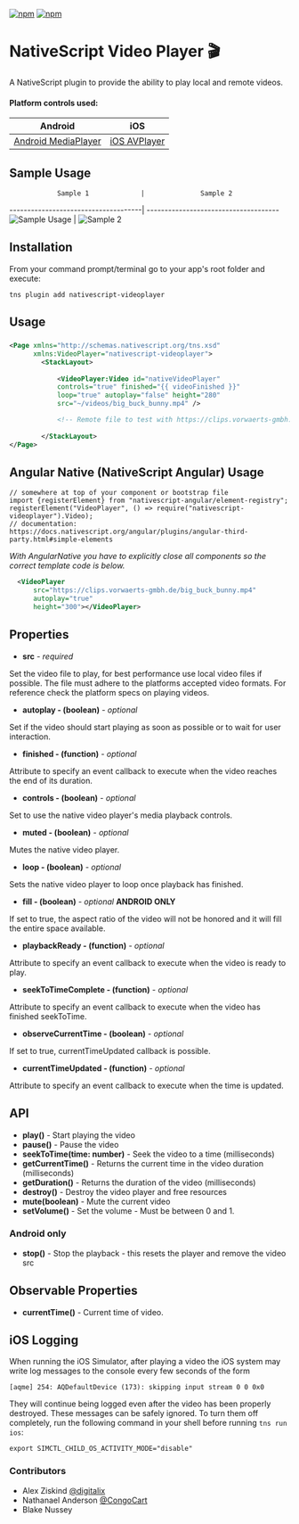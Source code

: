 [![npm](https://img.shields.io/npm/v/nativescript-videoplayer.svg)](https://www.npmjs.com/package/nativescript-videoplayer)
[![npm](https://img.shields.io/npm/dt/nativescript-videoplayer.svg?label=npm%20downloads)](https://www.npmjs.com/package/nativescript-videoplayer)

# NativeScript Video Player :clapper:
A NativeScript plugin to provide the ability to play local and remote videos.

#### Platform controls used: 
Android | iOS
---------- | -----------
[Android MediaPlayer](https://developer.android.com/reference/android/media/MediaPlayer.html) |  [iOS AVPlayer](https://developer.apple.com/library/prerelease/ios/documentation/AVFoundation/Reference/AVPlayer_Class/index.html)


## Sample Usage

                Sample 1             |              Sample 2
-------------------------------------| -------------------------------------
![Sample Usage](./screens/video.gif) | ![Sample 2](./screens/videoplayer.gif)


## Installation
From your command prompt/terminal go to your app's root folder and execute:

`tns plugin add nativescript-videoplayer`

## Usage

###
```XML
<Page xmlns="http://schemas.nativescript.org/tns.xsd"
      xmlns:VideoPlayer="nativescript-videoplayer">
        <StackLayout>
               
            <VideoPlayer:Video id="nativeVideoPlayer"
            controls="true" finished="{{ videoFinished }}"
            loop="true" autoplay="false" height="280" 
            src="~/videos/big_buck_bunny.mp4" />

            <!-- Remote file to test with https://clips.vorwaerts-gmbh.de/big_buck_bunny.mp4 -->
            
        </StackLayout>
</Page>
```

## Angular Native (NativeScript Angular) Usage
``` TS
// somewhere at top of your component or bootstrap file
import {registerElement} from "nativescript-angular/element-registry";
registerElement("VideoPlayer", () => require("nativescript-videoplayer").Video);
// documentation: https://docs.nativescript.org/angular/plugins/angular-third-party.html#simple-elements
```
 *With AngularNative you have to explicitly close all components so the correct template code is below.*
``` XML
  <VideoPlayer
      src="https://clips.vorwaerts-gmbh.de/big_buck_bunny.mp4"
      autoplay="true" 
      height="300"></VideoPlayer>
```

## Properties
- **src** - *required*

Set the video file to play, for best performance use local video files if possible. The file must adhere to the platforms accepted video formats. For reference check the platform specs on playing videos.

- **autoplay - (boolean)** - *optional*

Set if the video should start playing as soon as possible or to wait for user interaction.

- **finished - (function)** - *optional*

Attribute to specify an event callback to execute when the video reaches the end of its duration.

- **controls - (boolean)** - *optional*

Set to use the native video player's media playback controls.

- **muted - (boolean)** - *optional*

Mutes the native video player.

- **loop - (boolean)** - *optional*

Sets the native video player to loop once playback has finished.

- **fill - (boolean)** - *optional*  **ANDROID ONLY**

If set to true, the aspect ratio of the video will not be honored and it will fill the entire space available.

- **playbackReady - (function)** - *optional*

Attribute to specify an event callback to execute when the video is ready to play.

- **seekToTimeComplete - (function)** - *optional*

Attribute to specify an event callback to execute when the video has finished seekToTime.

- **observeCurrentTime - (boolean)** - *optional*

If set to true, currentTimeUpdated callback is possible.

- **currentTimeUpdated - (function)** - *optional*

Attribute to specify an event callback to execute when the time is updated.

## API

- **play()** - Start playing the video
- **pause()** - Pause the video
- **seekToTime(time: number)** - Seek the video to a time (milliseconds)
- **getCurrentTime()** - Returns the current time in the video duration (milliseconds)
- **getDuration()** - Returns the duration of the video (milliseconds)
- **destroy()** - Destroy the video player and free resources
- **mute(boolean)** - Mute the current video
- **setVolume()** - Set the volume - Must be between 0 and 1.

### Android only

- **stop()** - Stop the playback - this resets the player and remove the video src

## Observable Properties

- **currentTime()** - Current time of video.

## iOS Logging

When running the iOS Simulator, after playing a video the iOS system may write
log messages to the console every few seconds of the form
```
[aqme] 254: AQDefaultDevice (173): skipping input stream 0 0 0x0
```
They will continue being logged even after the video has been properly destroyed.
These messages can be safely ignored. To turn them off completely, run the following
command in your shell before running `tns run ios`:
```
export SIMCTL_CHILD_OS_ACTIVITY_MODE="disable"
```

### Contributors

- Alex Ziskind [@digitalix](https://twitter.com/digitalix)
- Nathanael Anderson [@CongoCart](https://twitter.com/CongoCart)
- Blake Nussey
